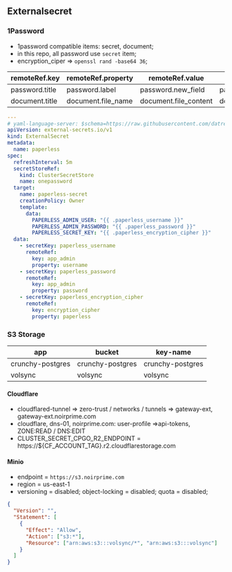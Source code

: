 ## Externalsecret

### 1Password

- 1password compatible items: secret, document;
- in this repo, all password use `secret` item;
- encryption_ciper => `openssl rand -base64 36`;

| remoteRef.key  | remoteRef.property | remoteRef.value       | ignored                     |
| -------------- | ------------------ | --------------------- | --------------------------- |
| password.title | password.label     | password.new_field    | password.section/notes/tags |
| document.title | document.file_name | document.file_content | document.section/notes/tags |

```yaml
---
# yaml-language-server: $schema=https://raw.githubusercontent.com/datreeio/CRDs-catalog/main/external-secrets.io/externalsecret_v1.json
apiVersion: external-secrets.io/v1
kind: ExternalSecret
metadata:
  name: paperless
spec:
  refreshInterval: 5m
  secretStoreRef:
    kind: ClusterSecretStore
    name: onepassword
  target:
    name: paperless-secret
    creationPolicy: Owner
    template:
      data:
        PAPERLESS_ADMIN_USER: "{{ .paperless_username }}"
        PAPERLESS_ADMIN_PASSWORD: "{{ .paperless_password }}"
        PAPERLESS_SECRET_KEY: "{{ .paperless_encryption_cipher }}"
  data:
    - secretKey: paperless_username
      remoteRef:
        key: app_admin
        property: username
    - secretKey: paperless_password
      remoteRef:
        key: app_admin
        property: password
    - secretKey: paperless_encryption_cipher
      remoteRef:
        key: encryption_cipher
        property: paperless
```

### S3 Storage

| app              | bucket           | key-name         |
| ---------------- | ---------------- | ---------------- |
| crunchy-postgres | crunchy-postgres | crunchy-postgres |
| volsync          | volsync          | volsync          |

#### Cloudflare

- cloudflared-tunnel => zero-trust / networks / tunnels => gateway-ext, gateway-ext.noirprime.com
- cloudflare, dns-01, noirprime.com: user-profile =>api-tokens, ZONE:READ / DNS:EDIT
- CLUSTER_SECRET_CPGO_R2_ENDPOINT = https://${CF_ACCOUNT_TAG}.r2.cloudflarestorage.com

#### Minio

- endpoint = `https://s3.noirprime.com`
- region = us-east-1
- versioning = disabled; object-locking = disabled; quota = disabled;

```json
{
  "Version": "",
  "Statement": [
    {
      "Effect": "Allow",
      "Action": ["s3:*"],
      "Resource": ["arn:aws:s3:::volsync/*", "arn:aws:s3:::volsync"]
    }
  ]
}
```

